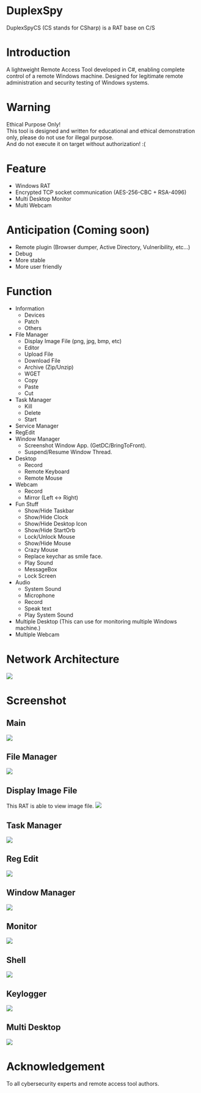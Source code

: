 # DuplexSpy
DuplexSpyCS (CS stands for CSharp) is a RAT base on C/S

# Introduction
A lightweight Remote Access Tool developed in C#, enabling complete control of a remote Windows machine.
Designed for legitimate remote administration and security testing of Windows systems.

# Warning
Ethical Purpose Only!\
This tool is designed and written for educational and ethical demonstration only, please do not use for illegal purpose.\
And do not execute it on target without authorization! :(

# Feature
- Windows RAT
- Encrypted TCP socket communication (AES-256-CBC + RSA-4096)
- Multi Desktop Monitor
- Multi Webcam

# Anticipation (Coming soon)
- Remote plugin (Browser dumper, Active Directory, Vulneribility, etc...)
- Debug
- More stable
- More user friendly

# Function
- Information
  - Devices
  - Patch
  - Others
- File Manager
  - Display Image File (png, jpg, bmp, etc)
  - Editor
  - Upload File
  - Download File
  - Archive (Zip/Unzip)
  - WGET
  - Copy
  - Paste
  - Cut
- Task Manager
  - Kill
  - Delete
  - Start
- Service Manager
- RegEdit
- Window Manager
  - Screenshot Window App. (GetDC/BringToFront).
  - Suspend/Resume Window Thread.
- Desktop
  - Record
  - Remote Keyboard
  - Remote Mouse
- Webcam
  - Record
  - Mirror (Left <-> Right)
- Fun Stuff
  - Show/Hide Taskbar
  - Show/Hide Clock
  - Show/Hide Desktop Icon
  - Show/Hide StartOrb
  - Lock/Unlock Mouse
  - Show/Hide Mouse
  - Crazy Mouse
  - Replace keychar as smile face.
  - Play Sound
  - MessageBox
  - Lock Screen
- Audio
  - System Sound
  - Microphone
  - Record
  - Speak text
  - Play System Sound
- Multiple Desktop (This can use for monitoring multiple Windows machine.) 
- Multiple Webcam

# Network Architecture
![](https://github.com/iss4cf0ng/DuplexSpyCS/blob/main/png/architecture.png)

# Screenshot
## Main
![](https://github.com/iss4cf0ng/DuplexSpyCS/blob/main/png/main.png)

## File Manager
![](https://github.com/iss4cf0ng/DuplexSpyCS/blob/main/png/fileMgr.png)

## Display Image File
This RAT is able to view image file.
![](https://github.com/iss4cf0ng/DuplexSpyCS/blob/main/png/showimage.png)

## Task Manager
![](https://github.com/iss4cf0ng/DuplexSpyCS/blob/main/png/taskmgr.png)

## Reg Edit
![](https://github.com/iss4cf0ng/DuplexSpyCS/blob/main/png/regedit.png)

## Window Manager
![](https://github.com/iss4cf0ng/DuplexSpyCS/blob/main/png/windowMgr.png)

## Monitor
![](https://github.com/iss4cf0ng/DuplexSpyCS/blob/main/png/monitor.png)

## Shell
![](https://github.com/iss4cf0ng/DuplexSpyCS/blob/main/png/shell.png)

## Keylogger
![](https://github.com/iss4cf0ng/DuplexSpyCS/blob/main/png/keylogger.png)

## Multi Desktop
![](https://github.com/iss4cf0ng/DuplexSpyCS/blob/main/png/multidesktop.png)

# Acknowledgement
To all cybersecurity experts and remote access tool authors.
